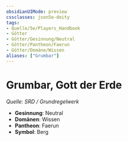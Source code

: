 ```yaml
---
obsidianUIMode: preview
cssclasses: json5e-deity
tags:
- Quelle/5e/Players_Handbook
- Götter
- Götter/Gesinnung/Neutral
- Götter/Pantheon/Faerun
- Götter/Domäne/Wissen
aliases: ["Grumbar"]
---
```

# Grumbar, Gott der Erde
*Quelle: SRD / Grundregelwerk* 

- **Gesinnung**: Neutral
- **Domänen**: Wissen
- **Pantheon**: Faerun
- **Symbol**: Berg